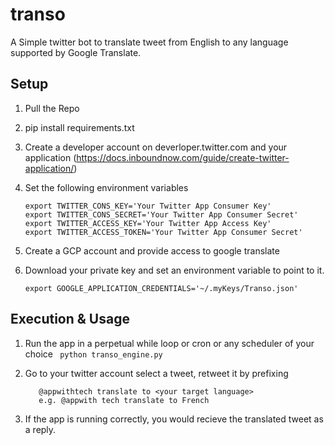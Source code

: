 # transo
A Simple twitter bot to translate tweet from English to any language supported by Google Translate.

## Setup
1. Pull the Repo
2. pip install requirements.txt
3. Create a developer account on deverloper.twitter.com and your application 
   (https://docs.inboundnow.com/guide/create-twitter-application/)
4. Set the following environment variables 
   ```
   export TWITTER_CONS_KEY='Your Twitter App Consumer Key'
   export TWITTER_CONS_SECRET='Your Twitter App Consumer Secret'
   export TWITTER_ACCESS_KEY='Your Twitter App Access Key'
   export TWITTER_ACCESS_TOKEN='Your Twitter App Consumer Secret'
   ```

5. Create a GCP account and provide access to google translate
6. Download your private key and set an environment variable to point to it.
    ```
    export GOOGLE_APPLICATION_CREDENTIALS='~/.myKeys/Transo.json'
    ```

## Execution & Usage
1. Run the app in a perpetual while loop or cron or any scheduler of your choice
   ``` python transo_engine.py```

2. Go to your twitter account select a tweet, retweet it by prefixing 
   ``` 
      @appwithtech translate to <your target language>
      e.g. @appwith tech translate to French
   ```
3. If the app is running correctly, you would recieve the translated tweet as a reply.
